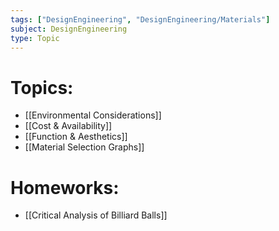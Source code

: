 ```yaml
---
tags: ["DesignEngineering", "DesignEngineering/Materials"]
subject: DesignEngineering
type: Topic
---
```


# Topics:

 - [[Environmental Considerations]]
 - [[Cost & Availability]]
 - [[Function & Aesthetics]]
 - [[Material Selection Graphs]]
# Homeworks:
 - [[Critical Analysis of Billiard Balls]]